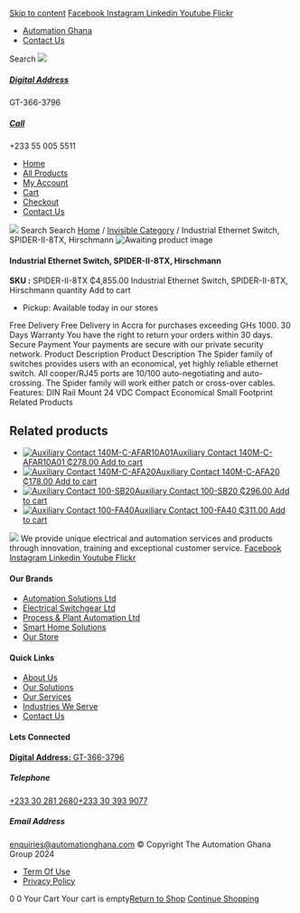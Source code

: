 [Skip to content](https://store.automationghana.com/product/industrial-ethernet-switch-spider-ii-8tx-hirschmann/#content)
[ Facebook ](https://www.facebook.com/automationgh/) [ Instagram ](https://www.instagram.com/automationgh/) [ Linkedin ](https://www.linkedin.com/company/the-automation-ghana-limited/) [ Youtube ](https://www.youtube.com/channel/UCurrRDUSm5oIW39VXjn1u0w) [ Flickr ](https://www.flickr.com/photos/181794037@N07/)
  * [ Automation Ghana ](https://automationghana.com)
  * [ Contact Us ](https://store.automationghana.com/contact/)


Search
[ ![](https://store.automationghana.com/wp-content/uploads/2024/04/Website-TAGG-Logo-BLUE.png) ](https://store.automationghana.com/)
[ ](https://maps.app.goo.gl/m4xeaagWCNbLk4jM6)
#####  [ Digital Address ](https://maps.app.goo.gl/m4xeaagWCNbLk4jM6)
GT-366-3796 
[ ](tel:+233550055511)
#####  [ Call ](tel:+233550055511)
+233 55 005 5511 
  * [Home](https://store.automationghana.com/)
  * [All Products](https://store.automationghana.com/shop/)
  * [My Account](https://store.automationghana.com/my-account/)
  * [Cart](https://store.automationghana.com/cart/)
  * [Checkout](https://store.automationghana.com/checkout/)
  * [Contact Us](https://store.automationghana.com/contact/)


[![](https://store.automationghana.com/wp-content/uploads/2024/04/AutomationGhana_logo_white.png)](https://store.automationghana.com)
Search
Search
[Home](https://store.automationghana.com) / [Invisible Category](https://store.automationghana.com/product-category/invisible-category/) / Industrial Ethernet Switch, SPIDER-II-8TX, Hirschmann
![Awaiting product image](https://store.automationghana.com/wp-content/uploads/woocommerce-placeholder-600x600.png)
####  Industrial Ethernet Switch, SPIDER-II-8TX, Hirschmann 
**SKU :** SPIDER-II-8TX 
₵4,855.00
Industrial Ethernet Switch, SPIDER-II-8TX, Hirschmann quantity
Add to cart
  * Pickup: Available today in our stores


Free Delivery 
Free Delivery in Accra for purchases exceeding GHs 1000. 
30 Days Warranty 
You have the right to return your orders within 30 days. 
Secure Payment 
Your payments are secure with our private security network. 
Product Description
Product Description
The Spider family of switches provides users with an economical, yet highly reliable ethernet switch. All cooper/RJ45 ports are 10/100 auto-negotiating and auto-crossing. The Spider family will work either patch or cross-over cables. Features: DIN Rail Mount 24 VDC Compact Economical Small Footprint
Related Products 
## Related products
  * [![Auxiliary Contact 140M-C-AFAR10A01](https://store.automationghana.com/wp-content/uploads/2020/12/140M-C-AFAR10A01-300x298.jpg)Auxiliary Contact 140M-C-AFAR10A01 ₵278.00 ](https://store.automationghana.com/product/auxiliary-contact-140m-c-afar10a01/)
[Add to cart](https://store.automationghana.com/product/industrial-ethernet-switch-spider-ii-8tx-hirschmann/?add-to-cart=2963)
  * [![Auxiliary Contact 140M-C-AFA20](https://store.automationghana.com/wp-content/uploads/2020/12/140M-C-AFA20-300x300.jpg)Auxiliary Contact 140M-C-AFA20 ₵178.00 ](https://store.automationghana.com/product/auxiliary-contact-140m-c-afa20/)
[Add to cart](https://store.automationghana.com/product/industrial-ethernet-switch-spider-ii-8tx-hirschmann/?add-to-cart=2961)
  * [![Auxiliary Contact 100-SB20](https://store.automationghana.com/wp-content/uploads/2020/11/Allen-Bradley-100S-300x300.jpg)Auxiliary Contact 100-SB20 ₵296.00 ](https://store.automationghana.com/product/auxiliary-contact-100-sb20/)
[Add to cart](https://store.automationghana.com/product/industrial-ethernet-switch-spider-ii-8tx-hirschmann/?add-to-cart=2956)
  * [![Auxiliary Contact 100-FA40](https://store.automationghana.com/wp-content/uploads/2020/11/100-FA40.jpg)Auxiliary Contact 100-FA40 ₵311.00 ](https://store.automationghana.com/product/auxiliary-contact-100-fa40-rockwell/)
[Add to cart](https://store.automationghana.com/product/industrial-ethernet-switch-spider-ii-8tx-hirschmann/?add-to-cart=2939)


![](https://store.automationghana.com/wp-content/uploads/2024/04/AutomationGhana_logo_white.png)
We provide unique electrical and automation services and products through innovation, training and exceptional customer service.
[ Facebook ](https://www.facebook.com/automationgh/) [ Instagram ](https://www.instagram.com/automationgh/) [ Linkedin ](https://www.linkedin.com/company/the-automation-ghana-limited/) [ Youtube ](https://www.youtube.com/channel/UCurrRDUSm5oIW39VXjn1u0w) [ Flickr ](https://www.flickr.com/photos/181794037@N07/)
#### Our Brands
  * [ Automation Solutions Ltd ](https://store.automationghana.com/product/industrial-ethernet-switch-spider-ii-8tx-hirschmann/)
  * [ Electrical Switchgear Ltd ](https://store.automationghana.com/product/industrial-ethernet-switch-spider-ii-8tx-hirschmann/)
  * [ Process & Plant Automation Ltd ](https://store.automationghana.com/product/industrial-ethernet-switch-spider-ii-8tx-hirschmann/)
  * [ Smart Home Solutions ](https://store.automationghana.com/product/industrial-ethernet-switch-spider-ii-8tx-hirschmann/)
  * [ Our Store ](https://store.automationghana.com/product/industrial-ethernet-switch-spider-ii-8tx-hirschmann/)


#### Quick Links
  * [ About Us ](https://store.automationghana.com/product/industrial-ethernet-switch-spider-ii-8tx-hirschmann/)
  * [ Our Solutions ](https://store.automationghana.com/product/industrial-ethernet-switch-spider-ii-8tx-hirschmann/)
  * [ Our Services ](https://store.automationghana.com/product/industrial-ethernet-switch-spider-ii-8tx-hirschmann/)
  * [ Industries We Serve ](https://store.automationghana.com/product/industrial-ethernet-switch-spider-ii-8tx-hirschmann/)
  * [ Contact Us ](https://store.automationghana.com/product/industrial-ethernet-switch-spider-ii-8tx-hirschmann/)


#### Lets Connected
[**Digital Address:** GT-366-3796](https://maps.app.goo.gl/m4xeaagWCNbLk4jM6)
#####  Telephone 
[ +233 30 281 2680](tel:+233302812680)[+233 30 393 9077](https://store.automationghana.com/product/industrial-ethernet-switch-spider-ii-8tx-hirschmann/+233303939077)
#####  Email Address 
enquiries@automationghana.com 
© Copyright The Automation Ghana Group 2024
  * [ Term Of Use ](https://store.automationghana.com/product/industrial-ethernet-switch-spider-ii-8tx-hirschmann/)
  * [ Privacy Policy ](https://store.automationghana.com/product/industrial-ethernet-switch-spider-ii-8tx-hirschmann/)


0
0
Your Cart
Your cart is empty[Return to Shop](https://store.automationghana.com/shop/)
[Continue Shopping](https://store.automationghana.com/product/industrial-ethernet-switch-spider-ii-8tx-hirschmann/)
